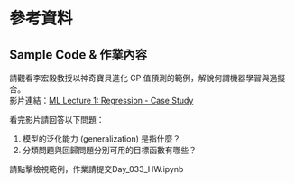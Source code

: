 # 參考資料
## Sample Code & 作業內容
請觀看李宏毅教授以神奇寶貝進化 CP 值預測的範例，解說何謂機器學習與過擬合。<br>
影片連結：[ML Lecture 1: Regression - Case Study](https://www.youtube.com/watch?v=fegAeph9UaA)

看完影片請回答以下問題：
1. 模型的泛化能力 (generalization) 是指什麼？
2. 分類問題與回歸問題分別可用的目標函數有哪些？

請點擊檢視範例，作業請提交Day_033_HW.ipynb
